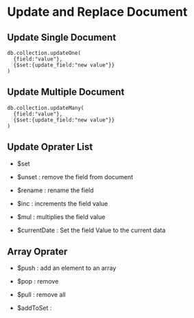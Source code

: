 # Update and Replace Document

## Update Single Document

```
db.collection.updateOne(
  {field:"value"},
  {$set:{update_field:"new value"}}
)
```

## Update Multiple Document

```
db.collection.updateMany(
  {field:"value"},
  {$set:{update_field:"new value"}}
)
```

## Update Oprater List

- $set

- $unset : remove the field from document

- $rename : rename the field

- $inc : increments the field value

- $mul : multiplies the field value

- $currentDate : Set the field Value to the current data


## Array Oprater 

- $push : add an element to an array

- $pop : remove

- $pull : remove all

- $addToSet : 




